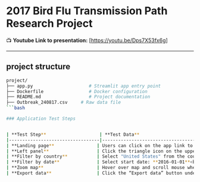 # 2017 Bird Flu Transmission Path Research Project

📺 **Youtube Link to presentation:** [https://youtu.be/Dps7X53fx6g]

---
## project structure
```bash
project/
├── app.py                     # Streamlit app entry point
├── Dockerfile                 # Docker configuration
├── README.md                  # Project documentation
├── Outbreak_240817.csv     # Raw data file
```bash

### Application Test Steps


| **Test Step**                    | **Test Data**                                                                                                           | **Test Result**                                                                                                                                               |
|----------------------------------|-------------------------------------------------------------------------------------------------------------------------|---------------------------------------------------------------------------------------------------------------------------------------------------------------|
| **Landing page**                | Users can click on the app link to access the app default page. <br> App link: [http://3.141.42.112:8501/](http://3.141.42.112:8501/) | On the app landing page, users see a world map showing all bird flu cases, key metrics, and total case count.                                                |
| **Left panel**                  | Click the triangle icon on the upper left to expand filter panel.                                                      | Users see the left panel with 2 filter options: **country** and **date picker**.                                                                              |
| **Filter by country**           | Select "United States" from the country dropdown.<br> Click “Filter Map and Summarize Data”.                            | Map filters to US data only. Case count updates to **6488**.<br>AI summary generated for displayed data.                                                      |
| **Filter by date**              | Select start date: **2016-01-01**<br> Select end date: **2016-12-31**<br> Click “Filter Map and Summarize Data”.         | Map filters to US data for 2016. Case count updates to **15**.<br>AI summary generated for displayed data.                                                    |
| **Zoom map**                    | Hover over map and scroll mouse wheel.                                                                                 | Map zooms in and out accordingly.                                                                                                                              |
| **Export data**                 | Click the “Export data” button under the map.                                                                          | Filtered new cases data is downloaded as a CSV file.                                                                                                          |

